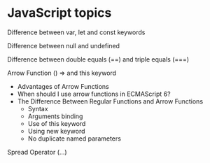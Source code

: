 # JavaScript topics
Difference between var, let and const keywords

Difference between null and undefined

Difference between double equals (==) and triple equals (===)

Arrow Function () => and this keyword
  - Advantages of Arrow Functions
  - When should I use arrow functions in ECMAScript 6?
  - The Difference Between Regular Functions and Arrow Functions
      - Syntax
      - Arguments binding
      - Use of this keyword
      - Using new keyword
      - No duplicate named parameters

Spread Operator (...)


